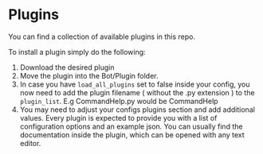 # Plugins

You can find a collection of available plugins in this repo. 

To install a plugin simply do the following:

1. Download the desired plugin
2. Move the plugin into the Bot/Plugin folder.
3. In case you have `load_all_plugins` set to false inside your config, you now need to add the plugin filename ( without the .py extension ) to the `plugin_list`. E.g CommandHelp.py would be CommandHelp
4. You may need to adjust your configs plugins section and add additional values. Every plugin is expected to provide you with a list of configuration options and an example json. You can usually find the documentation inside the plugin, which can be opened with any text editor.
